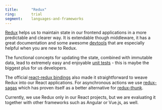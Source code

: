 ```yaml
---
title:      "Redux"
ring:       trial
segment:    languages-and-frameworks
---
```


[Redux](http://redux.js.org/) helps us to maintain state in our frontend applications in a more predictable and clearer way. It is extendable though middleware, it has a great documentation and some awesome [devtools](https://github.com/gaearon/redux-devtools) that are especially helpful when you are new to Redux.

The functional concepts for updating the state, combined with immutable data, lead to extremely easy and enjoyable [unit tests](http://redux.js.org/docs/recipes/WritingTests.html) - this is maybe the biggest plus for us developers.

The official [react-redux bindings](https://github.com/reactjs/react-redux) also made it straightforward to weave Redux into our React applications. For asynchronous actions we use [redux-sagas](https://redux-saga.github.io/redux-saga/) which has proven itself as a better alternative for [redux-thunk](https://github.com/gaearon/redux-thunk).

Currently, we use Redux only in our React projects, but we are evaluating it together with other frameworks such as Angular or Vue.js, as well.
